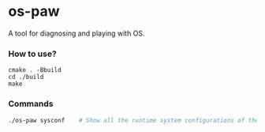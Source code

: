 # os-paw
A tool for diagnosing and playing with OS.


### How to use?

```
cmake . -Bbuild
cd ./build
make
```

### Commands

```bash
./os-paw sysconf    # Show all the runtime system configurations of the current OS.
``` 

